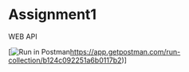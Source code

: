 # Assignment1
WEB API

[![Run in Postman](https://run.pstmn.io/button.svg)https://app.getpostman.com/run-collection/b124c092251a6b0117b2)]

